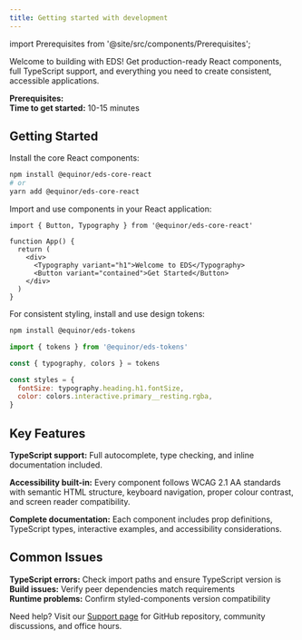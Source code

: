 ```yaml
---
title: Getting started with development
---
```


import Prerequisites from '@site/src/components/Prerequisites';

Welcome to building with EDS! Get production-ready React components, full TypeScript support, and everything you need to create consistent, accessible applications.

**Prerequisites:** <Prerequisites minimal />  
**Time to get started:** 10-15 minutes

## Getting Started

Install the core React components:

```bash
npm install @equinor/eds-core-react
# or
yarn add @equinor/eds-core-react
```

Import and use components in your React application:

```tsx
import { Button, Typography } from '@equinor/eds-core-react'

function App() {
  return (
    <div>
      <Typography variant="h1">Welcome to EDS</Typography>
      <Button variant="contained">Get Started</Button>
    </div>
  )
}
```

For consistent styling, install and use design tokens:

```bash
npm install @equinor/eds-tokens
```

```javascript
import { tokens } from '@equinor/eds-tokens'

const { typography, colors } = tokens

const styles = {
  fontSize: typography.heading.h1.fontSize,
  color: colors.interactive.primary__resting.rgba,
}
```

## Key Features

**TypeScript support:** Full autocomplete, type checking, and inline documentation included.

**Accessibility built-in:** Every component follows WCAG 2.1 AA standards with semantic HTML structure, keyboard navigation, proper colour contrast, and screen reader compatibility.

**Complete documentation:** Each component includes prop definitions, TypeScript types, interactive examples, and accessibility considerations.

## Common Issues

**TypeScript errors:** Check import paths and ensure TypeScript version is <Prerequisites />  
**Build issues:** Verify peer dependencies match requirements  
**Runtime problems:** Confirm styled-components version compatibility

Need help? Visit our [Support page](../../../support/support.md) for GitHub repository, community discussions, and office hours.
